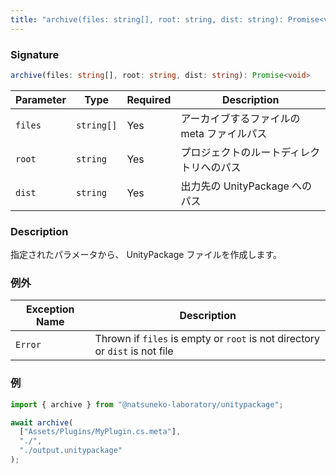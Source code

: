 ```yaml
---
title: "archive(files: string[], root: string, dist: string): Promise<void>"
---
```


### Signature

```typescript
archive(files: string[], root: string, dist: string): Promise<void>
```

| Parameter | Type       | Required | Description                                |
| --------- | ---------- | -------- | ------------------------------------------ |
| `files`   | `string[]` | Yes      | アーカイブするファイルの meta ファイルパス |
| `root`    | `string`   | Yes      | プロジェクトのルートディレクトリへのパス   |
| `dist`    | `string`   | Yes      | 出力先の UnityPackage へのパス             |

### Description

指定されたパラメータから、 UnityPackage ファイルを作成します。

### 例外

| Exception Name | Description                                                                 |
| -------------- | --------------------------------------------------------------------------- |
| `Error`        | Thrown if `files` is empty or `root` is not directory or `dist` is not file |

### 例

```typescript
import { archive } from "@natsuneko-laboratory/unitypackage";

await archive(
  ["Assets/Plugins/MyPlugin.cs.meta"],
  "./",
  "./output.unitypackage"
);
```
